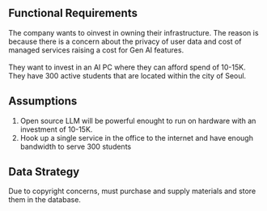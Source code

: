 ## Functional Requirements
The company wants to oinvest in owning their infrastructure. The reason is because there is a concern about the privacy of user data and cost of managed services raising a cost for Gen AI features.
<br>
<br>
They want to invest in an AI PC where they can afford spend of 10-15K. They have 300 active students that are located within the city of Seoul.

## Assumptions
1. Open source LLM will be powerful enought to run on hardware with an investment of 10-15K.
2. Hook up a single service in the office to the internet and have enough bandwidth to serve 300 students

## Data Strategy
Due to copyright concerns, must purchase and supply materials and store them in the database.